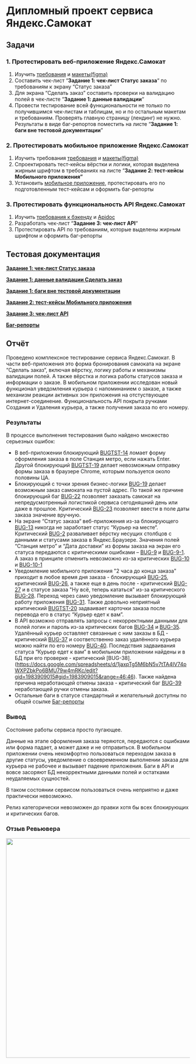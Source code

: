 # Дипломный проект сервиса Яндекс.Самокат

## Задачи

### 1. Протестировать веб-приложение Яндекс.Самокат

1. Изучить [требования](https://drive.google.com/file/d/188S-PgaJf2KE6PsSSYmiAVrikrY-973F/view?usp=sharing) и [макеты(figma)](https://www.figma.com/design/rXmJXOcsGV221qYJNN8N1V/web-(Copy)?node-id=0-1&t=NzCxLKwJnu8ACjJR-1)
2. Составить чек-лист “**Задание 1: чек-лист Статус заказа**“ по требованиям к экрану “Статус заказа”
3. Для экрана “Сделать заказ” составить проверки на валидацию полей в чек-листе “**Задание 1: данные валидации**“
4. Провести тестирование всей функциональности не только по получившимся чек-листам и таблицам, но и по остальным макетам и требованиям. Проверять главную страницу (лендинг) не нужно. Результаты в виде баг-репортов поместить на листе “**Задание 1: баги вне тестовой документации**”

### 2. Протестировать мобильное приложение Яндекс.Самокат

1. Изучить требования [требования](https://drive.google.com/file/d/1ZkuitySMcuJ73ZRMiir1KqTyfB0VoKiH/view?usp=sharing) и [макеты(figma)](https://www.figma.com/design/msO5TfCaAZLIYFHy2vBw2P/mobile-(Copy)?t=NzCxLKwJnu8ACjJR-1)
2. Спроектировать тест-кейсы вёрстки и логики, которая выделена жирным шрифтом в требованиях на листе “**Задание 2: тест-кейсы Мобильного приложения”**
3. Установить [мобильное приложение](https://drive.google.com/file/d/1vOPyHMAkU_fEhY3rROPSbW7WyXPr7KMo/view?usp=sharing), протестировать его по подготовленным тест-кейсам и оформить баг-репорты

### 3. Протестировать функциональность API Яндекс.Самокат

1. Изучить [требования к бэкенду](https://drive.google.com/file/d/1_nEqG-7VL4Gc5hM2CLeU2Pf82RyLRt9m/view?usp=sharing) и [Apidoc](https://github.com/orakul99/QA-Yandex-Samokat/blob/main/apidoc.md)
2. Разработать чек-лист “**Задание 3: чек-лист API**“
3. Протестировать API по требованиям, которые выделены жирным шрифтом и оформить баг-репорты

## Тестовая документация

**[Задание 1: чек-лист Статус заказа](https://docs.google.com/spreadsheets/d/1jaxpTg5M6bN5v7tTA4IV74pWXPZbkPo6BMU79w4mRKc/edit?gid=943703744#gid=943703744)**

**[Задание 1: данные валидации Сделать заказ](https://docs.google.com/spreadsheets/d/1jaxpTg5M6bN5v7tTA4IV74pWXPZbkPo6BMU79w4mRKc/edit?gid=1540465171#gid=1540465171)**

**[Задание 1: баги вне тестовой документации](https://docs.google.com/spreadsheets/d/1jaxpTg5M6bN5v7tTA4IV74pWXPZbkPo6BMU79w4mRKc/edit?gid=70743743#gid=70743743)**

**[Задание 2: тест-кейсы Мобильного приложения](https://docs.google.com/spreadsheets/d/1jaxpTg5M6bN5v7tTA4IV74pWXPZbkPo6BMU79w4mRKc/edit?gid=424948590#gid=424948590)**

**[Задание 3: чек-лист API](https://docs.google.com/spreadsheets/d/1jaxpTg5M6bN5v7tTA4IV74pWXPZbkPo6BMU79w4mRKc/edit?gid=336872680#gid=336872680)**

**[Баг-репорты](https://docs.google.com/spreadsheets/d/1jaxpTg5M6bN5v7tTA4IV74pWXPZbkPo6BMU79w4mRKc/edit?gid=1983909015#gid=1983909015)**

## Отчёт

Проведено комплексное тестирование сервиса Яндекс.Самокат. В части веб-приложения это форма бронирования самоката на экране “Сделать заказ“, включая вёрстку, логику работы и механизмы валидации полей. А также вёрстка и логика работы статусов заказа и информации о заказе. В мобильном приложении исследован новый функционал уведомления курьера с напоминанием о заказе, а также механизм реакции активных зон приложения на отстуствующее интернет-соединение. Функциональность API покрыта ручками Создания и Удаления курьера, а также получения заказа по его номеру.

### Результаты

В процессе выполнения тестирования было найдено множество серьезных ошибок:

- В веб-приложении блокирующий [BUGTST-14](https://docs.google.com/spreadsheets/d/1jaxpTg5M6bN5v7tTA4IV74pWXPZbkPo6BMU79w4mRKc/edit?gid=70743743#gid=70743743&range=15:15) ломает форму оформления заказа в поле Станция метро, если нажать Enter. Другой блокирующий [BUGTST-19](https://docs.google.com/spreadsheets/d/1jaxpTg5M6bN5v7tTA4IV74pWXPZbkPo6BMU79w4mRKc/edit?gid=70743743#gid=70743743&range=20:20) делает невозможным отправку формы заказа в браузере Chrome, которым пользуется около половины ЦА.
- Блокирующий с точки зрения бизнес-логики [BUG-19](https://docs.google.com/spreadsheets/d/1jaxpTg5M6bN5v7tTA4IV74pWXPZbkPo6BMU79w4mRKc/edit?gid=1983909015#gid=1983909015&range=25:25) делает возможным заказ самоката на пустой адрес. По такой же причине блокирующий баг [BUG-22](https://docs.google.com/spreadsheets/d/1jaxpTg5M6bN5v7tTA4IV74pWXPZbkPo6BMU79w4mRKc/edit?gid=1983909015#gid=1983909015&range=28:28) позволяет заказать самокат на непредусмотренный логистикой сервиса сегодняшний день или даже в прошлое. Критический [BUG-23](https://docs.google.com/spreadsheets/d/1jaxpTg5M6bN5v7tTA4IV74pWXPZbkPo6BMU79w4mRKc/edit?gid=1983909015#gid=1983909015&range=29:29) позволяет ввести в поле даты заказа значение вручную.
- На экране “Статус заказа“ веб-приложения из-за блокирующего [BUG-13](https://docs.google.com/spreadsheets/d/1jaxpTg5M6bN5v7tTA4IV74pWXPZbkPo6BMU79w4mRKc/edit?gid=1983909015#gid=1983909015&range=18:18) никогда не заработает статус “Курьер на месте“. Критический [BUG-2](https://docs.google.com/spreadsheets/d/1jaxpTg5M6bN5v7tTA4IV74pWXPZbkPo6BMU79w4mRKc/edit?gid=1983909015#gid=1983909015&range=4:4) разваливает вёрстку несущих столбцов с данными и статусами заказа в Яндекс.Браузере. Значения полей “Станция метро” и “Дата доставки” из формы заказа на экран его статуса передаются с критическими ошибками – [BUG-9](https://docs.google.com/spreadsheets/d/1jaxpTg5M6bN5v7tTA4IV74pWXPZbkPo6BMU79w4mRKc/edit?gid=1983909015#gid=1983909015&range=12:12) и [BUG-9-1](https://docs.google.com/spreadsheets/d/1jaxpTg5M6bN5v7tTA4IV74pWXPZbkPo6BMU79w4mRKc/edit?gid=1983909015#gid=1983909015&range=13:13). А заказ в принципе отменить невозможно из-за критических [BUG-10](https://docs.google.com/spreadsheets/d/1jaxpTg5M6bN5v7tTA4IV74pWXPZbkPo6BMU79w4mRKc/edit?gid=1983909015#gid=1983909015&range=14:14) и [BUG-10-1](https://docs.google.com/spreadsheets/d/1jaxpTg5M6bN5v7tTA4IV74pWXPZbkPo6BMU79w4mRKc/edit?gid=1983909015#gid=1983909015&range=15:15)
- Уведомление мобильного приложения "2 часа до конца заказа" приходит в любое время дня заказа - блокирующий [BUG-25](https://docs.google.com/spreadsheets/d/1jaxpTg5M6bN5v7tTA4IV74pWXPZbkPo6BMU79w4mRKc/edit?gid=1983909015#gid=1983909015&range=32:32), критический [BUG-26](https://docs.google.com/spreadsheets/d/1jaxpTg5M6bN5v7tTA4IV74pWXPZbkPo6BMU79w4mRKc/edit?gid=1983909015#gid=1983909015&range=33:33), а также еще в день после - критический [BUG-27](https://docs.google.com/spreadsheets/d/1jaxpTg5M6bN5v7tTA4IV74pWXPZbkPo6BMU79w4mRKc/edit?gid=1983909015#gid=1983909015&range=34:34) и в статусе заказа "Ну всё, теперь кататься" из-за критического [BUG-28](https://docs.google.com/spreadsheets/d/1jaxpTg5M6bN5v7tTA4IV74pWXPZbkPo6BMU79w4mRKc/edit?gid=1983909015#gid=1983909015&range=35:35). Переход через само уведомление вызывает блокирующий работу приложения [BUG-31](https://docs.google.com/spreadsheets/d/1jaxpTg5M6bN5v7tTA4IV74pWXPZbkPo6BMU79w4mRKc/edit?gid=1983909015#gid=1983909015&range=38:38). Также довольно неприятный критический [BUGTST-20](https://docs.google.com/spreadsheets/d/1jaxpTg5M6bN5v7tTA4IV74pWXPZbkPo6BMU79w4mRKc/edit?gid=70743743#gid=70743743&range=21:21) задваивает карточки заказа после перевода его в статус “Курьер едет к вам”.
- В API возможно отправлять запросы с некорректными данными для полей логин и пароль из-за критических багов [BUG-34](https://docs.google.com/spreadsheets/d/1jaxpTg5M6bN5v7tTA4IV74pWXPZbkPo6BMU79w4mRKc/edit?gid=1983909015#gid=1983909015&range=42:42) и [BUG-35](https://docs.google.com/spreadsheets/d/1jaxpTg5M6bN5v7tTA4IV74pWXPZbkPo6BMU79w4mRKc/edit?gid=1983909015#gid=1983909015&range=43:43). Удалённый курьер оставляет связанные с ним заказы в БД - критический [BUG-37](https://docs.google.com/spreadsheets/d/1jaxpTg5M6bN5v7tTA4IV74pWXPZbkPo6BMU79w4mRKc/edit?gid=1983909015#gid=1983909015&range=45:45) и соответственно заказ удалённого курьера можно найти по его номеру [BUG-40](https://BUG-40). Последствия задваивания статуса “Курьер едет к вам” в мобильном приложении найдены и в БД при его проверке - критический [BUG-38].(https://docs.google.com/spreadsheets/d/1jaxpTg5M6bN5v7tTA4IV74pWXPZbkPo6BMU79w4mRKc/edit?gid=1983909015#gid=1983909015&range=46:46). Также найдена причина неработающей отмены заказа - критический баг [BUG-39](https://docs.google.com/spreadsheets/d/1jaxpTg5M6bN5v7tTA4IV74pWXPZbkPo6BMU79w4mRKc/edit?gid=1983909015#gid=1983909015&range=47:47) неработающей ручки отмены заказа.
- Остальные баги в статусе стандартный и желательный доступны по общей ссылке [Баг-репорты](https://docs.google.com/spreadsheets/d/1jaxpTg5M6bN5v7tTA4IV74pWXPZbkPo6BMU79w4mRKc/edit?gid=1983909015#gid=1983909015)

### Вывод

Состояние работы сервиса просто пугающее.

Данные на этапе оформления заказа теряются, передаются с ошибками или форма падает, а может даже и не отправиться. В мобильном приложении очень некомфортно пользоваться переходом заказа в другие статусы, уведомление о своевременном выполнении заказа для курьера не рабочее и вызывает падение приложения. Баги в API и вовсе засоряют БД некорректными данными полей и остатками неудаляемых сущностей.

В таком состоянии сервисом пользоваться очень неприятно и даже практически невозможно.

Релиз категорически невозможен до правки хотя бы всех блокирующих и критических багов.


### Отзыв Ревьювера

<img src="https://storage.yandexcloud.net/yonote/uploads/0a29326e-f650-462a-990f-0ad15c158a1d/f6060b4a-4110-44a5-aea4-0517b8dd9264/diplom.jpg" width="600" />
